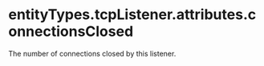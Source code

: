# entityTypes.tcpListener.attributes.connectionsClosed

The number of connections closed by this listener.

